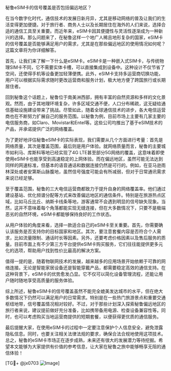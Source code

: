 秘鲁eSIM卡的信号覆盖是否包括偏远地区？

在当今数字化时代，通信技术的发展日新月异，尤其是移动网络的普及让我们的生活变得更加便捷。对于旅行者、商务人士以及长期居住在海外的人们来说，选择合适的通信工具至关重要。而近年来，eSIM卡因其便捷性与灵活性逐渐成为一种新兴的选择。那么问题来了，在秘鲁这样一个地广人稀且地形复杂的国家，eSIM卡的信号覆盖是否能够满足用户的需求，尤其是在那些偏远地区的使用情况如何呢？这篇文章将为你详细解答。

首先，让我们来了解一下什么是eSIM卡。eSIM卡是一种嵌入式SIM卡，与传统物理SIM卡不同，它不需要实体卡槽，可以直接集成到设备中。这种设计不仅节省了空间，还使得手机等设备更加轻薄便携。此外，eSIM卡支持多运营商切换功能，用户可以根据实际需求随时更改运营商和服务计划，极大地方便了跨国旅行或长期居住者。

回到秘鲁这个话题上，秘鲁位于南美洲西部，拥有丰富的自然资源和多样的文化景观。然而，由于其地理环境复杂，许多区域交通不便，人口分布稀疏，这无疑给通信基础设施建设带来了挑战。尽管如此，随着全球通信技术的进步，各大电信运营商也在不断努力扩展自己的服务范围。以秘鲁为例，目前市场上主要有几家主要的电信服务商，如Claro、Movistar和Entel等。这些公司均推出了基于eSIM技术的产品，并承诺提供广泛的网络覆盖。

为了更好地评估秘鲁eSIM卡的实际表现，我们需要从几个方面进行考量：首先是网络质量，其次是覆盖范围，最后则是用户体验。就网络质量而言，秘鲁的主要城市如利马、库斯科等地已经实现了4G LTE甚至部分5G网络的覆盖，这意味着即使使用eSIM卡也能享受到高速稳定的上网体验。而在偏远地区，虽然可能无法达到同样的网速标准，但基本的语音通话和数据连接仍然是可行的。例如，在亚马逊雨林深处或者安第斯山脉腹地，虽然信号强度可能会有所减弱，但对于日常通讯需求来说已经足够。

至于覆盖范围，秘鲁的三大电信运营商都致力于提升自身的网络覆盖率。他们通过建设基站、优化频谱分配等方式来改善偏远地区的通信条件。特别是在旅游热点区域，比如马丘比丘、纳斯卡线条等地，游客通常不会遇到明显的信号缺失现象。当然，这并不意味着每个角落都能实现无缝连接，但在大多数情况下，只要不是极端恶劣的自然环境，eSIM卡都能够保持良好的工作状态。

从用户体验的角度来看，选择一款适合自己的eSIM卡至关重要。首先，你需要确认该服务是否支持你的目标国家和地区。其次，要注意套餐内容是否符合个人需求，比如流量限制、通话时长等因素。另外，还要考虑价格因素以及售后服务的质量。目前市面上有不少第三方平台提供eSIM卡购买服务，它们往往能提供更多元化的选项，帮助用户找到性价比最高的解决方案。

值得一提的是，随着物联网技术的发展，越来越多的应用场景开始依赖于可靠的网络连接。无论是智能家居设备还是智能穿戴产品，都需要稳定高效的通信支持。在这种背景下，eSIM卡的优势愈发凸显。它不仅可以简化设备管理流程，还能让用户随时随地享受高质量的服务体验。

综上所述，秘鲁eSIM卡的信号覆盖虽然不能完全媲美发达城市的水平，但在绝大多数情况下仍然可以满足用户的日常需求。特别是在一些热门旅游景点和重要交通枢纽地带，信号覆盖情况相对较好。不过，对于那些计划深入探索秘鲁偏远地区的旅行者来说，建议提前做好充分准备，比如携带备用电源、检查设备兼容性等。同时，也可以考虑购买当地运营商提供的短期套餐，以便获得更优质的通信服务。

最后提醒大家，在使用eSIM卡的过程中一定要注意保护个人信息安全，避免泄露隐私信息。同时，也要关注相关法律法规的要求，确保合法合规地使用这项技术。总之，秘鲁的eSIM卡市场正在逐步成熟，未来还有很大的发展潜力等待挖掘。希望本文能够为大家提供有价值的参考信息，让大家在秘鲁之旅中能够畅享无阻的通信体验！

[TG💪+ @jx0703 ![Image](https://github.com/user-attachments/assets/dbca1d08-cadb-493c-b0ec-ad6f7a83f270)]